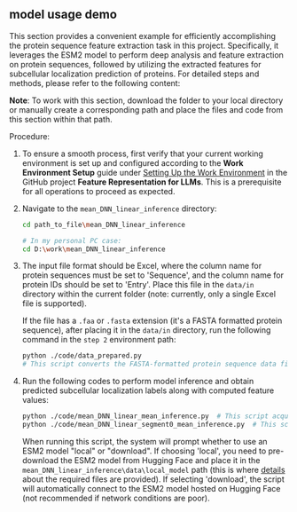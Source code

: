 ## model usage demo

This section provides a convenient example for efficiently accomplishing the protein sequence feature extraction task in this project. Specifically, it leverages the ESM2 model to perform deep analysis and feature extraction on protein sequences, followed by utilizing the extracted features for subcellular localization prediction of proteins. For detailed steps and methods, please refer to the following content:

**Note**: To work with this section, download the folder to your local directory or manually create a corresponding path and place the files and code from this section within that path.

Procedure:

1. To ensure a smooth process, first verify that your current working environment is set up and configured according to the **Work Environment Setup** guide under [Setting Up the Work Environment](https://github.com/yujuan-zhang/feature-representation-for-LLMs/blob/main/Work%20Environment%20Setup/Setting%20Up%20the%20Work%20Environment.md) in the GitHub project **Feature Representation for LLMs**. This is a prerequisite for all operations to proceed as expected.

3. Navigate to the `mean_DNN_linear_inference` directory:
   ```bash
   cd path_to_file\mean_DNN_linear_inference
   
   # In my personal PC case:
   cd D:\work\mean_DNN_linear_inference
   ```

4. The input file format should be Excel, where the column name for protein sequences must be set to 'Sequence', and the column name for protein IDs should be set to 'Entry'. Place this file in the `data/in` directory within the current folder (note: currently, only a single Excel file is supported).

   If the file has a `.faa` or `.fasta` extension (it's a FASTA formatted protein sequence), after placing it in the `data/in` directory, run the following command in the `step 2` environment path:
   
   ```bash
   python ./code/data_prepared.py
   # This script converts the FASTA-formatted protein sequence data file into a format suitable for further processing.
   ```

5. Run the following codes to perform model inference and obtain predicted subcellular localization labels along with computed feature values:

   ```bash
   python ./code/mean_DNN_linear_mean_inference.py  # This script acquires mean-pooled representation features; run this command to make predictions based on these features.
   python ./code/mean_DNN_linear_segment0_mean_inference.py  # This script gets features pooled from segment0; if you wish to make predictions based on these features, execute this command.
   ```

   When running this script, the system will prompt whether to use an ESM2 model "local" or "download". If choosing 'local', you need to pre-download the ESM2 model from Hugging Face and place it in the `mean_DNN_linear_inference\data\local_model` path (this is where [details](https://github.com/yujuan-zhang/feature-representation-for-LLMs/tree/main/Model/mean_DNN_linear_inference/data/local_model#file-description) about the required files are provided). If selecting 'download', the script will automatically connect to the ESM2 model hosted on Hugging Face (not recommended if network conditions are poor).